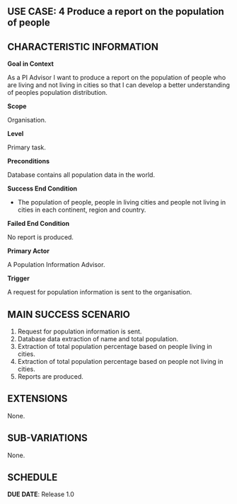 **USE CASE: 4 Produce a report on the population of people**
------------------------------------------------------------------------------------------------------------------------------------------------------------------------------------------------------------------------------------------------ 

**CHARACTERISTIC INFORMATION**
------------------------------------------------------------------------------------------------------------------------------------------------------------------------------------------------------------------------------------------------

**Goal in Context**

As a PI Advisor I want to produce a report on the population of people who are living and not living in cities so that I can develop a better understanding of peoples population distribution.

**Scope**

Organisation.

**Level**

Primary task.

**Preconditions**

Database contains all population data in the world.

**Success End Condition**

* The population of people, people in living cities and people not living in cities in each continent, region and country.

**Failed End Condition**

No report is produced.

**Primary Actor**

A Population Information Advisor.

**Trigger**

A request for population information is sent to the organisation.

**MAIN SUCCESS SCENARIO**
------------------------------------------------------------------------------------------------------------------------------------------------------------------------------------------------------------------------------------------------ 

1. Request for population information is sent.
2. Database data extraction of name and total population.
3. Extraction of total population percentage based on people living in cities.
4. Extraction of total population percentage based on people not living in cities.
5. Reports are produced.

**EXTENSIONS**
------------------------------------------------------------------------------------------------------------------------------------------------------------------------------------------------------------------------------------------------

None.

**SUB-VARIATIONS**
------------------------------------------------------------------------------------------------------------------------------------------------------------------------------------------------------------------------------------------------

None.

**SCHEDULE**
------------------------------------------------------------------------------------------------------------------------------------------------------------------------------------------------------------------------------------------------

**DUE DATE**: Release 1.0